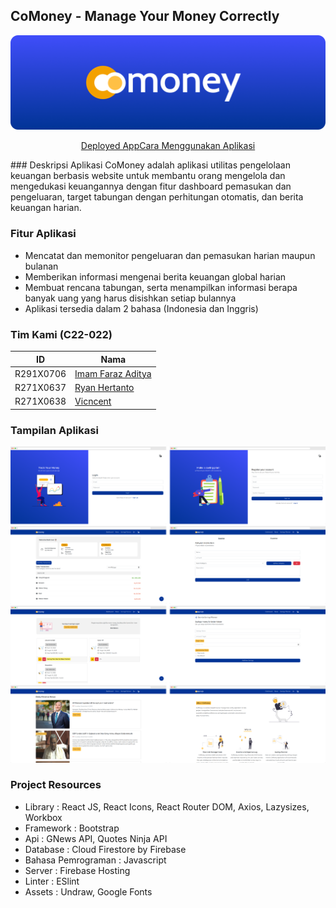## CoMoney - Manage Your Money Correctly
![CoMoney Logo](https://raw.githubusercontent.com/imfaditya/CapstoneDicodingComoney/readme-assets/header-fix.png) 
<p align="center"><a href="#">Deployed App</a><a href="#">Cara Menggunakan Aplikasi</a></p>
### Deskripsi Aplikasi
CoMoney adalah aplikasi utilitas pengelolaan keuangan berbasis website untuk membantu orang mengelola dan mengedukasi keuangannya dengan fitur dashboard pemasukan dan pengeluaran, target tabungan dengan perhitungan otomatis, dan berita keuangan harian.

### Fitur Aplikasi
 - Mencatat dan memonitor pengeluaran dan pemasukan harian maupun bulanan
 - Memberikan informasi mengenai berita keuangan global harian
 - Membuat rencana tabungan, serta menampilkan informasi berapa banyak uang yang harus disishkan setiap bulannya
 - Aplikasi tersedia dalam 2 bahasa (Indonesia dan Inggris)

### Tim Kami (C22-022)
|ID|Nama|
|--|--|
|R291X0706|[Imam Faraz Aditya](https://github.com/imfaditya)|
|R271X0637|[Ryan Hertanto](https://github.com/ryanhtanto)|
|R271X0638|[Vicncent](https://github.com/vincentt14)|

### Tampilan Aplikasi
![Interface CoMoney](https://raw.githubusercontent.com/imfaditya/CapstoneDicodingComoney/readme-assets/group-screenshots.png)
### Project Resources
- Library : React JS, React Icons, React Router DOM, Axios, Lazysizes, Workbox
- Framework : Bootstrap
- Api : GNews API, Quotes Ninja API
- Database : Cloud Firestore by Firebase
- Bahasa Pemrograman : Javascript
- Server : Firebase Hosting
- Linter : ESlint
- Assets : Undraw, Google Fonts